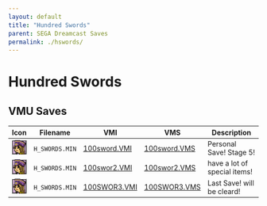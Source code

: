 ```yaml
---
layout: default
title: "Hundred Swords"
parent: SEGA Dreamcast Saves
permalink: ./hswords/
---
```

# Hundred Swords

## VMU Saves

| Icon | Filename | VMI | VMS | Description |
|------|----------|-----|-----|-------------|
| ![Hundred Swords](../icons/H_SWORDS.MIN.GIF) | `H_SWORDS.MIN` | [100sword.VMI](100sword.VMI) | [100sword.VMS](100sword.VMS) | Personal Save! Stage 5! |
| ![Hundred Swords](../icons/H_SWORDS.MIN.GIF) | `H_SWORDS.MIN` | [100swor2.VMI](100swor2.VMI) | [100swor2.VMS](100swor2.VMS) | have a lot of special items! |
| ![Hundred Swords](../icons/H_SWORDS.MIN.GIF) | `H_SWORDS.MIN` | [100SWOR3.VMI](100SWOR3.VMI) | [100SWOR3.VMS](100SWOR3.VMS) | Last Save! will be cleard! |
